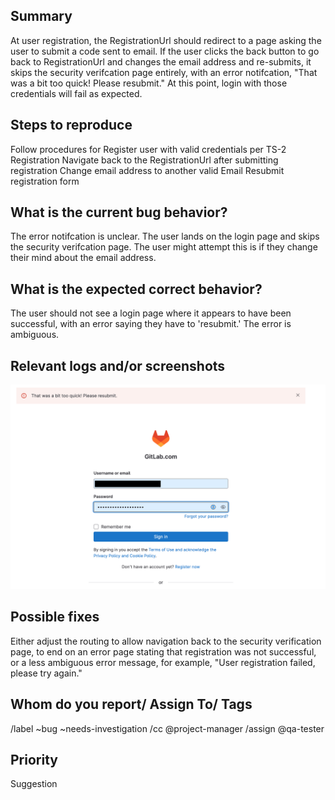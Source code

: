 
## Summary
At user registration, the RegistrationUrl should redirect to a page asking the user to submit a code sent to email.
If the user clicks the back button to go back to RegistrationUrl and changes the email address and re-submits, it skips the security verifcation page entirely, with an error notifcation, "That was a bit too quick! Please resubmit." At this point, login with those credentials will fail as expected.

## Steps to reproduce     
Follow procedures for Register user with valid credentials per TS-2 Registration
Navigate back to the RegistrationUrl after submitting registration
Change email address to another valid Email
Resubmit registration form

## What is the current bug behavior?
The error notifcation is unclear. The user lands on the login page and skips the security verifcation page. The user might attempt this is if they change their mind about the email address. 

## What is the expected correct behavior?
The user should not see a login page where it appears to have been successful, with an error saying they have to 'resubmit.' The error is ambiguous.
     
## Relevant logs and/or screenshots
![Registration Error](<../Image/Screenshot 2023-06-24 at 13.56.08.png>)

## Possible fixes
Either adjust the routing to allow navigation back to the security verification page, to end on an error page stating that registration was not successful, or a less ambiguous error message, for example, "User registration failed, please try again." 

## Whom do you report/ Assign To/ Tags
/label ~bug ~needs-investigation /cc @project-manager /assign @qa-tester


## Priority
Suggestion


      
